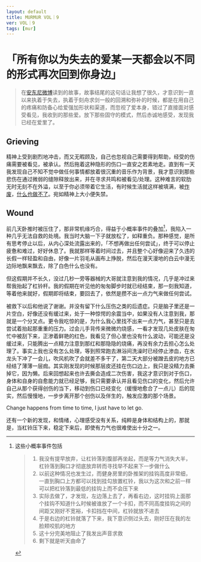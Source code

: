 ```yaml
---
layout: default
title: MURMUR VOL｜9
ver: VOL｜9
tags: [mur]
---
```


# 「所有你以为失去的爱某一天都会以不同的形式再次回到你身边」
> 在[安东尼微博](https://weibo.com/1651459561/NzPVJA91N)读到的故事，故事结尾的这句话让我想了很久，才意识到一直以来执着于失去，执着于刻舟求剑一般的回溯和弥补的时候，都是在用自己的疼痛和防备心给爱强加形状和渠道，而忽视了爱本身，错过了直接面对感受看见，我收到的那些爱。放下那些固守的模式，然后赤诚地感受，发现我已经在爱里了。

## Grieving

精神上受到剧烈地冲击，而又无暇顾及，自己也忽视自己需要得到帮助，经受的伤痛需要被看见，被承认。然后拖着这种隐形的伤口一直安之若素地走。直到有一天我发现自己不知不觉中做任何事情都放着很沉重的音乐作为背景，我才意识到那些悲伤在通过微弱的缝隙释放出来，并在寻求共鸣和被看见/处理。这种难言的软肋无时无刻不在外溢，以至于你必须带着它生活，有时候生活就这样被填满，被[作废](./vol-5/#invalidate)，[什么也做不了](/excerpt/numb/#hopeless)。宛如精神上大小便失禁。

## Wound

前几天卧推时被压住了，那非常机缘巧合，得益于小概率事件的叠加[^1]，我陷入一种几乎无法自救的处境。我当时大脑一下子就放松了，如释重负。那种感觉，是所有思考停止以后，从内心深处流露出来的，「不想再做出任何尝试」，终于可以停止疲惫和难过，好好休息了。我就那样等着时间过去，并且整个心好像迎来了久违的长假一样轻盈和自由，好像一片羽毛从画布上挣脱，然后在漫天漫地的白云中漫无边际地飘来飘去，除了白色什么也没有。

但这假期并不长久，没过几秒一旁等器械的大哥就注意到我的情况，几乎是冲过来帮我抬起了杠铃杆。我的假期在听见他的匆匆脚步时就已经结束，那一刻我知道，等着他来就好，假期即将结束，要回去了，依然是攒不出一点力气来做任何尝试。

被救下以后和他说了谢谢。并没有留下什么压伤之类的后遗症。只是脑子里还是一片空白，好像还没有缓过来，处于一种惊愕的余震当中，如果没有人注意到我，那就是一个分叉点。更令我吃惊的是，为什么我心里找不出来一点力气，甚至只是去尝试着抬起那重重的压力。过会儿手背传来微微灼烧感，一看才发现几处皮肤在匆忙中被刮下来，正渗着鲜艳的红色，我看见了但心里也没有什么波动，可能还是没缓过来，只能腾出一点精力注意到那红和那隐隐的烧痛，再没有余力去担心怎么处理了。事实上我也没有怎么处理，等到照常跑去淋浴间洗澡时已经停止渗血，在水龙头下冲了一会儿，吹风机吹了会就差不多干了，第二天大部分被蹭去皮的地方已经结了薄薄一层痂。其实刚发现的时候那层皮还挂在伤口边上，我只是没精力去撕掉它，因为懒。后来回想起来也许去撕会造成二次伤害，我这才意识到对于伤口，身体和自身的自愈能力就已经足够，我只需要承认并且看见伤口的变化，然后允许自己从那个获得创伤的当下，移动到伤口已经变化（缓慢地愈合了一点儿）后的现实，然后慢慢地，一步步离开那个创伤以及伴生的，触发应激的那个场景。

Change happens from time to time, I just have to let go.

还有一个新的发现，和情绪，心理感受没有关系，纯粹是身体和结构上的，那就是，当杠铃压下来，稳定下来后，即使有力气也很难使出十分之一。

[^1]: 这些小概率事件包括
    > 1. 我没有提早放弃，让杠铃落到腹部再坐起，而是等力气消失大半，杠铃落到胸口才彻底放弃转而寻找举不起来下一步做什么
    > 2. 以前这种情况也发生过，而健身房里的卧推架的挂钩高度非常细，一直到胸口上方都可以找到挂勾放置杠铃，我以为这次和之前一样可以把杠铃落到最低的挂钩上而不会压下来
    > 3. 实际去做了，才发现，左边落上去了，再看右边，这时挂钩上面那个挂钩不知道什么时候被谁放了一个卡扣，而不同高度挂钩之间的间距又刚好不宽裕，卡扣挡在中间，杠铃就放不进去
    > 4. 于是右边的杠铃就落了下来，我下意识侧过头去，刚好压在我的左脸颊咬肌的地方
    > 5. 这十分完美地阻止了我发出声音求救
    > 6. 剩下就是听天由命了
